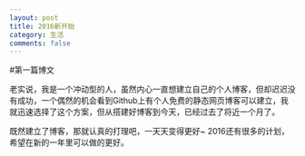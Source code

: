 ```yaml
---
layout: post
title: 2016新开始
category: 生活
comments: false
---
```



#第一篇博文

老实说，我是一个冲动型的人，虽然内心一直想建立自己的个人博客，但却迟迟没有成功，一个偶然的机会看到Github上有个人免费的静态网页博客可以建立，我就迅速选择了这个方案，但从搭建好博客到今天，已经过去了将近一个月了。

既然建立了博客，那就认真的打理吧，一天天变得更好~
2016还有很多的计划，希望在新的一年里可以做的更好。